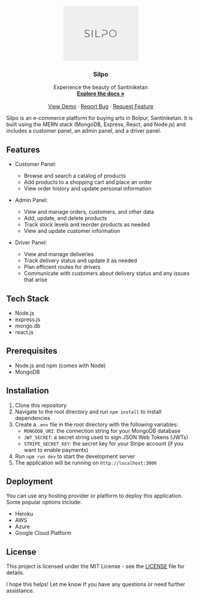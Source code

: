 <!-- PROJECT LOGO -->
<br />
<div align="center">
  <a href="https://github.com//subh-cs/Silpo">
    <img src="/assets/SilpoLogo.png" alt="Logo" width="200">
  </a>

<h3 align="center">Silpo</h3>

  <p align="center">
    Experience the beauty of Santiniketan
    <br />
    <a href="https://github.com/subh-cs/Silpo"><strong>Explore the docs »</strong></a>
    <br />
    <br />
    <a href="https://subh-shop.herokuapp.com">View Demo</a>
    ·
    <a href="https://github.com/subh-cs/Silpo/issues">Report Bug</a>
    ·
    <a href="https://github.com/subh-cs/Silpo/issues">Request Feature</a>
  </p>
</div>


Silpo is an e-commerce platform for buying arts in Bolpur, Santiniketan. It is built using the MERN stack (MongoDB, Express, React, and Node.js) and includes a customer panel, an admin panel, and a driver panel.

## Features

- Customer Panel:
  - Browse and search a catalog of products
  - Add products to a shopping cart and place an order
  - View order history and update personal information

- Admin Panel:
  - View and manage orders, customers, and other data
  - Add, update, and delete products
  - Track stock levels and reorder products as needed
  - View and update customer information

- Driver Panel:
  - View and manage deliveries
  - Track delivery status and update it as needed
  - Plan efficient routes for drivers
  - Communicate with customers about delivery status and any issues that arise

## Tech Stack

- Node.js
- express.js
- mongo.db
- react.js

## Prerequisites

- Node.js and npm (comes with Node)
- MongoDB

## Installation

1. Clone this repository
2. Navigate to the root directory and run `npm install` to install dependencies
3. Create a `.env` file in the root directory with the following variables:
   - `MONGODB_URI`: the connection string for your MongoDB database
   - `JWT_SECRET`: a secret string used to sign JSON Web Tokens (JWTs)
   - `STRIPE_SECRET_KEY`: the secret key for your Stripe account (if you want to enable payments)
4. Run `npm run dev` to start the development server
5. The application will be running on `http://localhost:3000`

## Deployment

You can use any hosting provider or platform to deploy this application. Some popular options include:

- Heroku
- AWS
- Azure
- Google Cloud Platform

## License

This project is licensed under the MIT License - see the [LICENSE](LICENSE) file for details.

I hope this helps! Let me know if you have any questions or need further assistance.
